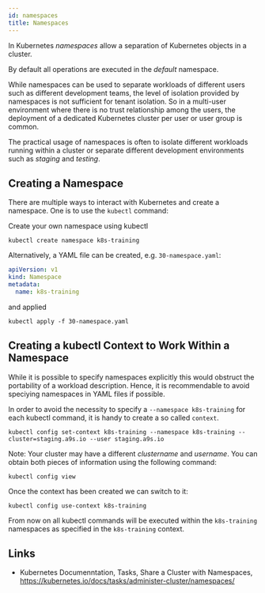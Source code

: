 ```yaml
---
id: namespaces
title: Namespaces
---
```


In Kubernetes *namespaces* allow a separation of Kubernetes objects in a cluster.

By default all operations are executed in the *default* namespace.

While namespaces can be used to separate workloads of different users such as different development teams, the level of isolation provided by namespaces is not sufficient for tenant isolation. So in a multi-user environment where there is no trust relationship among the users, the deployment of a dedicated Kubernetes cluster per user or user group is common.

The practical usage of namespaces is often to isolate different workloads running within a cluster or separate different development environments such as *staging* and *testing*.

## Creating a Namespace

There are multiple ways to interact with Kubernetes and create a namespace. One is to use the `kubectl` command:

Create your own namespace using kubectl

    kubectl create namespace k8s-training

Alternatively, a YAML file can be created, e.g. `30-namespace.yaml`:

```YAML
apiVersion: v1
kind: Namespace
metadata:
  name: k8s-training
```

and applied

    kubectl apply -f 30-namespace.yaml

## Creating a kubectl Context to Work Within a Namespace

While it is possible to specify namespaces explicitly this would obstruct the portability of a workload description. Hence, it is recommendable to avoid speciying namespaces in YAML files if possible.

In order to avoid the necessity to specify a `--namespace k8s-training` for each kubectl command, it is handy to create a so called `context`.

    kubectl config set-context k8s-training --namespace k8s-training --cluster=staging.a9s.io --user staging.a9s.io

Note: Your cluster may have a different *clustername* and *username*. You can obtain both pieces of information using the following command:

    kubectl config view

Once the context has been created we can switch to it:

    kubectl config use-context k8s-training

From now on all kubectl commands will be executed within the `k8s-training` namespaces as specified in the `k8s-training` context.

## Links

* Kubernetes Documenntation, Tasks, Share a Cluster with Namespaces, https://kubernetes.io/docs/tasks/administer-cluster/namespaces/